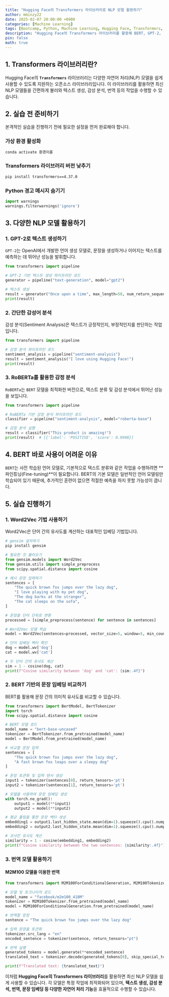 ```yaml
---
title: "Hugging Face의 Transformers 라이브러리로 NLP 모델 활용하기"
author: mminzy22
date: 2025-02-07 20:00:00 +0900
categories: [Machine Learning]
tags: [Bootcamp, Python, Machine Learning, Hugging Face, Transformers, Deep Learning, AI, TIL]
description: "Hugging Face의 Transformers 라이브러리를 활용해 BERT, GPT-2, RoBERTa 등 다양한 NLP 모델을 쉽게 사용하는 방법"
pin: false
math: true
---
```



## 1. Transformers 라이브러리란?

Hugging Face의 **`Transformers`** 라이브러리는 다양한 자연어 처리(NLP) 모델을 쉽게 사용할 수 있도록 지원하는 오픈소스 라이브러리입니다. 이 라이브러리를 활용하면 최신 NLP 모델들을 간편하게 불러와 텍스트 생성, 감성 분석, 번역 등의 작업을 수행할 수 있습니다.

## 2. 실습 전 준비하기

본격적인 실습을 진행하기 전에 필요한 설정을 먼저 완료해야 합니다.

### 가상 환경 활성화

```bash
conda activate 환경이름
```

### Transformers 라이브러리 버전 낮추기

```bash
pip install transformers==4.37.0
```

### Python 경고 메시지 숨기기

```python
import warnings
warnings.filterwarnings('ignore')
```

## 3. 다양한 NLP 모델 활용하기

### 1. GPT-2로 텍스트 생성하기

`GPT-2`는 OpenAI에서 개발한 언어 생성 모델로, 문장을 생성하거나 이어지는 텍스트를 예측하는 데 뛰어난 성능을 발휘합니다.

```python
from transformers import pipeline

# GPT-2 기반 텍스트 생성 파이프라인 로드
generator = pipeline("text-generation", model="gpt2")

# 텍스트 생성
result = generator("Once upon a time", max_length=50, num_return_sequences=1)
print(result)
```

### 2. 간단한 감성어 분석

감성 분석(Sentiment Analysis)은 텍스트가 긍정적인지, 부정적인지를 판단하는 작업입니다.

```python
from transformers import pipeline

# 감정 분석 파이프라인 로드
sentiment_analysis = pipeline("sentiment-analysis")
result = sentiment_analysis("I love using Hugging Face!")
print(result)
```

### 3. RoBERTa를 활용한 감정 분석

`RoBERTa`는 `BERT` 모델을 최적화한 버전으로, 텍스트 분류 및 감성 분석에서 뛰어난 성능을 보입니다.

```python
from transformers import pipeline

# RoBERTa 기반 감정 분석 파이프라인 로드
classifier = pipeline("sentiment-analysis", model="roberta-base")

# 감정 분석 실행
result = classifier("This product is amazing!")
print(result)  # [{'label': 'POSITIVE', 'score': 0.9998}]
```

## 4. BERT 바로 사용이 어려운 이유

`BERT`는 사전 학습된 언어 모델로, 기본적으로 텍스트 분류와 같은 작업을 수행하려면 **파인튜닝(Fine-tuning)**이 필요합니다. BERT의 기본 모델은 일반적인 언어 모델링만 학습되어 있기 때문에, 추가적인 훈련이 없으면 적절한 예측을 하지 못할 가능성이 큽니다.

## 5. 실습 진행하기

### 1. Word2Vec 기법 사용하기

Word2Vec은 단어 간의 유사도를 계산하는 대표적인 임베딩 기법입니다.

```python
# gensim 설치하기
pip install gensim

# 필요한 것 불러오기
from gensim.models import Word2Vec
from gensim.utils import simple_preprocess
from scipy.spatial.distance import cosine

# 예시 문장 입력하기
sentences = [
    "The quick brown fox jumps over the lazy dog",
    "I love playing with my pet dog",
    "The dog barks at the stranger",
    "The cat sleeps on the sofa",
]

# 문장을 단어 단위로 변환
processed = [simple_preprocess(sentence) for sentence in sentences]

# Word2Vec 모델 학습
model = Word2Vec(sentences=processed, vector_size=5, window=5, min_count=1, sg=0)

# 단어 임베딩 벡터 확인
dog = model.wv['dog']
cat = model.wv['cat']

# 두 단어 간의 유사도 계산
sim = 1 - cosine(dog, cat)
print(f"Cosine similarity between 'dog' and 'cat': {sim:.4f}")
```

### 2. BERT 기반의 문장 임베딩 비교하기

BERT를 활용해 문장 간의 의미적 유사도를 비교할 수 있습니다.

```python
from transformers import BertModel, BertTokenizer
import torch
from scipy.spatial.distance import cosine

# BERT 모델 로드
model_name = "bert-base-uncased"
tokenizer = BertTokenizer.from_pretrained(model_name)
model = BertModel.from_pretrained(model_name)

# 비교할 문장 입력
sentences = [
    "The quick brown fox jumps over the lazy dog",
    "A fast brown fox leaps over a sleepy dog"
]

# 문장 토큰화 및 입력 텐서 생성
input1 = tokenizer(sentences[0], return_tensors='pt')
input2 = tokenizer(sentences[1], return_tensors='pt')

# 모델을 사용하여 문장 임베딩 생성
with torch.no_grad():
    output1 = model(**input1)
    output2 = model(**input2)

# 평균 풀링을 통한 문장 벡터 생성
embedding1 = output1.last_hidden_state.mean(dim=1).squeeze().cpu().numpy()
embedding2 = output2.last_hidden_state.mean(dim=1).squeeze().cpu().numpy()

# 코사인 유사도 계산
similarity = 1 - cosine(embedding1, embedding2)
print(f"Cosine similarity between the two sentences: {similarity:.4f}")
```

### 3. 번역 모델 활용하기

#### M2M100 모델을 이용한 번역

```python
from transformers import M2M100ForConditionalGeneration, M2M100Tokenizer

# 모델 및 토크나이저 로드
model_name = "facebook/m2m100_418M"
tokenizer = M2M100Tokenizer.from_pretrained(model_name)
model = M2M100ForConditionalGeneration.from_pretrained(model_name)

# 번역할 문장
sentence = "The quick brown fox jumps over the lazy dog"

# 입력 문장을 토큰화
tokenizer.src_lang = "en"
encoded_sentence = tokenizer(sentence, return_tensors="pt")

# 번역 실행
generated_tokens = model.generate(**encoded_sentence)
translated_text = tokenizer.decode(generated_tokens[0], skip_special_tokens=True)

print(f"Translated text: {translated_text}")
```


이처럼 **Hugging Face의 Transformers 라이브러리**를 활용하면 최신 NLP 모델을 쉽게 사용할 수 있습니다. 각 모델은 특정 작업에 최적화되어 있으며, **텍스트 생성, 감성 분석, 번역, 문장 임베딩 등 다양한 자연어 처리 기능**을 효율적으로 수행할 수 있습니다.

